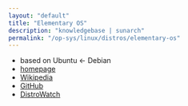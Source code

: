 ```yaml
---
layout: "default"
title: "Elementary OS"
description: "knowledgebase | sunarch"
permalink: "/op-sys/linux/distros/elementary-os"
---
```

<!--
This Source Code Form is subject to the terms of the Mozilla Public
License, v. 2.0. If a copy of the MPL was not distributed with this
file, You can obtain one at http://mozilla.org/MPL/2.0/.
-->

- based on Ubuntu <- Debian
- [homepage](https://elementary.io)
- [Wikipedia](https://en.wikipedia.org/wiki/Elementary_OS)
- [GitHub](https://github.com/elementary/)
- [DistroWatch](https://distrowatch.com/table.php?distribution=elementary)

